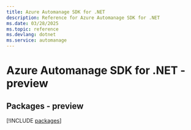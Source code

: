 ```yaml
---
title: Azure Automanage SDK for .NET
description: Reference for Azure Automanage SDK for .NET
ms.date: 03/28/2025
ms.topic: reference
ms.devlang: dotnet
ms.service: automanage
---
```

# Azure Automanage SDK for .NET - preview
## Packages - preview
[!INCLUDE [packages](automanage-index.md)]